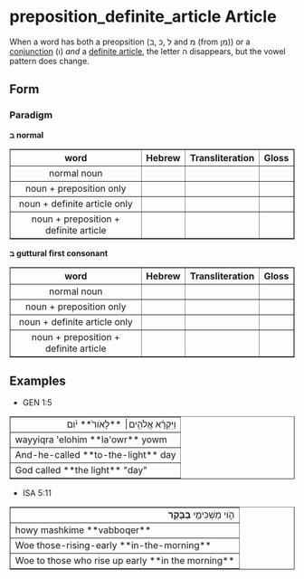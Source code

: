 # preposition_definite_article Article
When a word has both a preopsition (ל ,כ ,ב and מ (from מִן)) or a [conjunction](https://git.door43.org/Door43/en-uhg/src/master/content/conjunction/02.md) (ו) *and* a [definite article](https://git.door43.org/Door43/en-uhg/src/master/content/particle_definite_article/02.md), the letter ה disappears, but the vowel pattern does change.

## Form

### Paradigm

**ב normal**
<table border="1" class="docutils">
<tr class="row-odd"><th>word</th><th>Hebrew</th><th>Transliteration</th><th>Gloss</th>
</tr>
<tr class="row-even" align="center"><td>normal noun</td><td></td><td></td><td></td>
</tr>
<tr class="row-odd" align="center"><td>noun + preposition only</td><td></td><td></td><td></td>
</tr>
<tr class="row-even" align="center"><td>noun + definite article only</td><td></td><td></td><td></td>
</tr>
<tr class="row-odd" align="center"><td>noun + preposition + definite article</td><td></td><td></td><td></td>
</tr>
</tbody>
</table>

**ב guttural first consonant**
<table border="1" class="docutils">
<tr class="row-odd"><th>word</th><th>Hebrew</th><th>Transliteration</th><th>Gloss</th>
</tr>
<tr class="row-even" align="center"><td>normal noun</td><td></td><td></td><td></td>
</tr>
<tr class="row-odd" align="center"><td>noun + preposition only</td><td></td><td></td><td></td>
</tr>
<tr class="row-even" align="center"><td>noun + definite article only</td><td></td><td></td><td></td>
</tr>
<tr class="row-odd" align="center"><td>noun + preposition + definite article</td><td></td><td></td><td></td>
</tr>
</tbody>
</table>

## Examples

* GEN 1:5
<table border="1" class="docutils">
<colgroup>
<col width="100%" />
</colgroup>
<tbody valign="top">
<tr class="row-odd" align="right"><td>וַיִּקְרָ֨א אֱלֹהִ֤ים׀ **לָאֹור֙** יֹ֔ום</td>
</tr>
<tr class="row-even"><td>wayyiqra 'elohim **la'owr** yowm</td>
</tr>
<tr class="row-odd"><td>And-he-called **to-the-light** day</td>
</tr>
<tr class="row-even"><td>God called **the light** "day"</td>
</tr>
</tbody>
</table>

* ISA 5:11
<table border="1" class="docutils">
<colgroup>
<col width="100%" />
</colgroup>
<tbody valign="top">
<tr class="row-odd" align="right"><td>הֹ֛וי מַשְׁכִּימֵ֥י <b>בַבֹּ֖קֶר</b></td>
</tr>
<tr class="row-even"><td>howy mashkime **vabboqer**</td>
</tr>
<tr class="row-odd"><td>Woe those-rising-early **in-the-morning**</td>
</tr>
<tr class="row-even"><td>Woe to those who rise up early **in the morning**</td>
</tr>
</tbody>
</table>